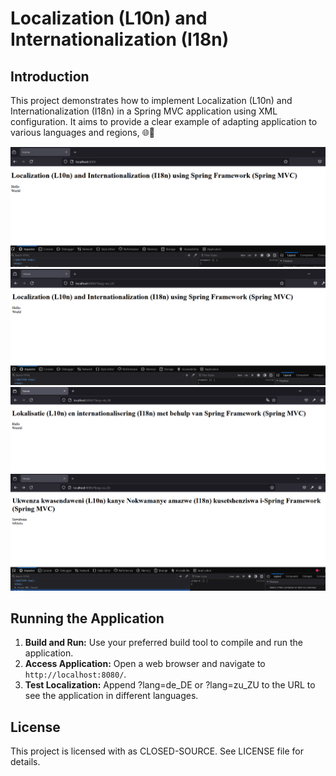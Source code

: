 # Localization (L10n) and Internationalization (I18n)

## Introduction
This project demonstrates how to implement Localization (L10n) and Internationalization (I18n) in a Spring MVC application using XML configuration. 
It aims to provide a clear example of adapting application to various languages and regions,  🌐🚀

![Default](./images/default.png)
![English_US](./images/locale_en_US.png)
![Dutch](./images/locale_de_DE.png)
![Zulu](./images/locale_zu_ZU.png)

## Running the Application

1. **Build and Run:** Use your preferred build tool to compile and run the application.
2. **Access Application:** Open a web browser and navigate to `http://localhost:8080/`.
3. **Test Localization:**  Append ?lang=de_DE or ?lang=zu_ZU to the URL to see the application in different languages.

## License
This project is licensed with as CLOSED-SOURCE. See LICENSE file for details.